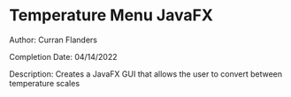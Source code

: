 # Temperature Menu JavaFX
Author: Curran Flanders

Completion Date: 04/14/2022

Description: Creates a JavaFX GUI that allows the user to convert between temperature scales
